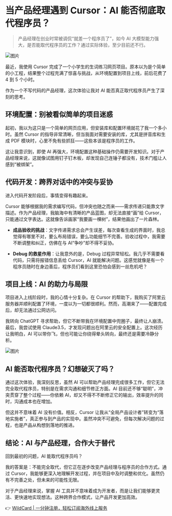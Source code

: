 # 当产品经理遇到 Cursor：AI 能否彻底取代程序员？

> 产品经理在创业时常被调侃“就差一个程序员了”，如今 AI 大模型能力强大，是否能取代程序员的工作？通过实际体验，至少目前还不行。

![图片](https://inews.gtimg.com/om_bt/OK5Dbw9rOAXhn5hcTXREg7BF6dRWu_Z7QFFg_TkyTAUZQAA/641)

最近，我使用 Cursor 完成了一个小学生的生词练习网页项目。原本以为是个简单的小工程，结果整个过程充满了惊喜与挑战，从环境配置到项目上线，前后花费了 4 到 5 个小时。

作为一个不写代码的产品经理，这次体验让我对 AI 能否真正取代程序员产生了深刻的思考。

## 环境配置：别被看似简单的项目迷惑

起初，我以为这只是一个简单的网页应用，但安装库和配置环境就花了我一个多小时。虽然 Cursor 的指导非常清晰，但当我面对需要安装的库，尤其是拼音库和生成 PDF 模块时，心里不免有些抓狂——这些本该是程序员的工作。

这让我意识到，即使 AI 再强大，环境配置这种基础操作仍需要开发知识。对于产品经理来说，这就像试图用钉子钉木板，却发现自己连锤子都没有，技术门槛让人感到“被绑架”。

## 代码开发：跨界对话中的冲突与妥协

进入代码开发阶段后，事情变得有趣起来。

Cursor 能够根据我的需求编写代码，但冲突也随之而来——需求传递只能靠文字描述。作为产品经理，我脑海中有清晰的产品蓝图，却无法直接“画”给 Cursor，只能通过文字表达。这就像告诉画家“我要画一棵树”，结果他画出了一片森林。

- **成品验收的挑战**：文字传递需求总会产生误差，每次查看生成的界面时，我总觉得有哪里不对，要么布局错误，要么功能细节不完善。验收过程中，我需要不断调整和纠正，仿佛在与 AI“争吵”却不得不妥协。

- **Debug 的救星作用**：让我意外的是，Debug 过程异常轻松。我几乎不需要看代码，只需将报错信息丢给 Cursor，AI 就能解决问题。这感觉就像是有一个程序员随时在身边善后，程序员们看到这里恐怕会感到一丝危机吧？

## 项目上线：AI 的助力与局限

项目进入上线阶段时，我的心情十分复杂。在 Cursor 的帮助下，我购买了阿里云服务器并顺利配置了环境，一度以为一切都很顺利。然而，高潮来了——配置完成后，却无法通过公网访问。

我转向 ChatGPT 寻求帮助，但它不断带我在环境配置中兜圈子，最终让人崩溃。最后，我尝试使用 Claude3.5，才发现问题出在阿里云的安全配置上。这次经历让我明白，AI 可以带你飞，但也可能让你绕得晕头转向，最终还是需要冷静分析。

![图片](https://inews.gtimg.com/om_bt/OKAY8bhfMlX_boDNd5t46JGkqp0hdsqCvBYHz_whA8is0AA/641)

## AI 能否取代程序员？幻想破灭了吗？

通过这次体验，我深刻反思，虽然 AI 可以帮助产品经理完成很多工作，但它无法完全取代程序员，特别是在需求沟通和细节修正方面。AI 目前还不够“聪明”，冲突贯穿了整个过程——你依赖 AI，却又不得不不断修正它的输出，效率提升的同时，沟通成本也在增加。

但这并不意味着 AI 没有价值。相反，Cursor 让我从“全局产品设计者”转变为“落地实施者”，真正参与到产品的实现中。虽然冲突不可避免，但每次解决问题的过程，也是产品从构想到落地的推进。

## 结论：AI 与产品经理，合作大于替代

回到最初的问题，AI 能取代程序员吗？

我的答案是：不能完全取代，但它正在逐步改变产品经理与程序员的合作方式。通过 Cursor，我能够更深入地理解开发过程，并在项目中及时调整和优化。虽然仍有不完善之处，但未来的可能性无限。

对于产品经理来说，掌握 AI 工具并不意味着成为开发者，而是让我们能够更灵活、更快速地实现想法。这种跨界合作模式，让产品开发更加高效。

👉 [WildCard | 一分钟注册，轻松订阅海外线上服务](https://bbtdd.com/WildCard)